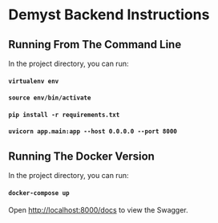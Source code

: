 # Demyst Backend Instructions

## Running From The Command Line

In the project directory, you can run:

#### `virtualenv env`
#### `source env/bin/activate`
#### `pip install -r requirements.txt`
#### `uvicorn app.main:app --host 0.0.0.0 --port 8000`

## Running The Docker Version

In the project directory, you can run:

#### `docker-compose up`

Open [http://localhost:8000/docs](http://localhost:8000/docs) to view the Swagger.
